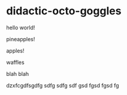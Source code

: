 # didactic-octo-goggles

hello world!


pineapples!

apples!


waffles

blah blah


dzxfcgdfsgdfg
sdfg
sdfg
sdf
gsd
fgsd
fgsd
fg
